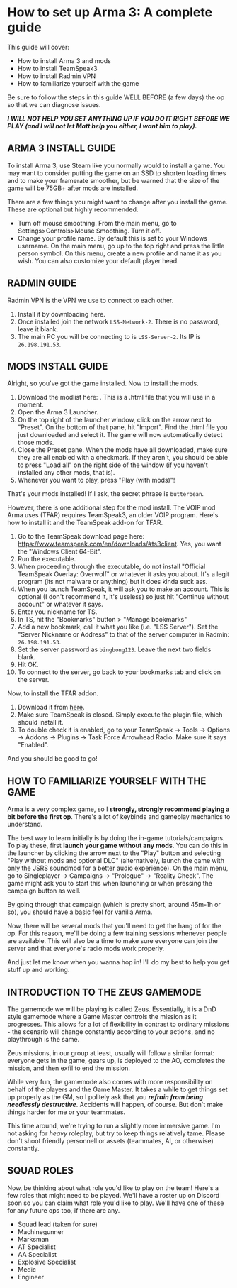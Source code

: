 # How to set up Arma 3: A complete guide

This guide will cover:
- How to install Arma 3 and mods
- How to install TeamSpeak3
- How to install Radmin VPN
- How to familiarize yourself with the game

Be sure to follow the steps in this guide WELL BEFORE (a few days) the op so that we can diagnose issues.

***I WILL NOT HELP YOU SET ANYTHING UP IF YOU DO IT RIGHT BEFORE WE PLAY (and I will not let Matt help you either, I want him to play).***

## ARMA 3 INSTALL GUIDE

To install Arma 3, use Steam like you normally would to install a game. You may want to consider putting the game on an SSD to shorten loading times and to make your framerate smoother, but be warned that the size of the game will be 75GB+ after mods are installed.

There are a few things you might want to change after you install the game. These are optional but highly recommended.
- Turn off mouse smoothing. From the main menu, go to Settings>Controls>Mouse Smoothing. Turn it off.
- Change your profile name. By default this is set to your Windows username. On the main menu, go up to the top right and press the little person symbol. On this menu, create a new profile and name it as you wish. You can also customize your default player head.

## RADMIN GUIDE

Radmin VPN is the VPN we use to connect to each other.

1. Install it by downloading here.
2. Once installed join the network `LSS-Network-2`. There is no password, leave it blank.
3. The main PC you will be connecting to is `LSS-Server-2`. Its IP is `26.198.191.53`.

## MODS INSTALL GUIDE

Alright, so you've got the game installed. Now to install the mods.

1. Download the modlist here: <link>. This is a .html file that you will use in a moment.
2. Open the Arma 3 Launcher.
3. On the top right of the launcher window, click on the arrow next to "Preset". On the bottom of that pane, hit "Import". Find the .html file you just downloaded and select it. The game will now automatically detect those mods.
4. Close the Preset pane. When the mods have all downloaded, make sure they are all enabled with a checkmark. If they aren't, you should be able to press "Load all" on the right side of the window (if you haven't installed any other mods, that is).
5. Whenever you want to play, press "Play (with mods)"!

That's your mods installed! If I ask, the secret phrase is `butterbean`.

However, there is one additional step for the mod install. The VOIP mod Arma uses (TFAR) requires TeamSpeak3, an older VOIP program. Here's how to install it and the TeamSpeak add-on for TFAR.

1. Go to the TeamSpeak download page here: https://www.teamspeak.com/en/downloads/#ts3client. Yes, you want the "Windows Client 64-Bit".
2. Run the executable.
3. When proceeding through the executable, do not install "Official TeamSpeak Overlay: Overwolf" or whatever it asks you about. It's a legit program (its not malware or anything) but it does kinda suck ass.
4. When you launch TeamSpeak, it will ask you to make an account. This is optional (I don't recommend it, it's useless) so just hit "Continue without account" or whatever it says.
5. Enter you nickname for TS.
6. In TS, hit the "Bookmarks" button > "Manage bookmarks"
7. Add a new bookmark, call it what you like (i.e. "LSS Server"). Set the "Server Nickname or Address" to that of the server computer in Radmin: `26.198.191.53`.
8. Set the server password as `bingbong123`. Leave the next two fields blank.
9. Hit OK.
10. To connect to the server, go back to your bookmarks tab and click on the server.

Now, to install the TFAR addon.
1. Download it from [here](https://drive.google.com/file/d/1Q2VW-lWx-FFAugDFIRjB50OrA42r2q1a/view?usp=sharing).
2. Make sure TeamSpeak is closed. Simply execute the plugin file, which should install it.
3. To double check it is enabled, go to your TeamSpeak -> Tools -> Options -> Addons -> Plugins -> Task Force Arrowhead Radio. Make sure it says "Enabled".

And you should be good to go!

## HOW TO FAMILIARIZE YOURSELF WITH THE GAME

Arma is a very complex game, so I **strongly, strongly recommend playing a bit before the first op**. There's a lot of keybinds and gameplay mechanics to understand.

The best way to learn initially is by doing the in-game tutorials/campaigns. To play these, first **launch your game without any mods**. You can do this in the launcher by clicking the arrow next to the "Play" button and selecting "Play without mods and optional DLC" (alternatively, launch the game with only the JSRS soundmod for a better audio experience). On the main menu, go to Singleplayer -> Campaigns -> "Prologue" -> "Reality Check". The game might ask you to start this when launching or when pressing the campaign button as well.

By going through that campaign (which is pretty short, around 45m-1h or so), you should have a basic feel for vanilla Arma.

Now, there will be several mods that you'll need to get the hang of for the op. For this reason, we'll be doing a few training sessions whenever people are available. This will also be a time to make sure everyone can join the server and that everyone's radio mods work properly.

And just let me know when you wanna hop in! I'll do my best to help you get stuff up and working.

## INTRODUCTION TO THE ZEUS GAMEMODE

The gamemode we will be playing is called Zeus. Essentially, it is a DnD style gamemode where a Game Master controls the mission as it progresses. This allows for a lot of flexibility in contrast to ordinary missions - the scenario will change constantly according to your actions, and no playthrough is the same.

Zeus missions, in our group at least, usually will follow a similar format: everyone gets in the game, gears up, is deployed to the AO, completes the mission, and then exfil to end the mission.

While very fun, the gamemode also comes with more responsibility on behalf of the players and the Game Master. It takes a while to get things set up properly as the GM, so I politely ask that you ***refrain from being needlessly destructive***. Accidents will happen, of course. But don't make things harder for me or your teammates.

This time around, we're trying to run a slightly more immersive game. I'm not asking for *heavy* roleplay, but try to keep things relatively tame. Please don't shoot friendly personnell or assets (teammates, AI, or otherwise) constantly.

## SQUAD ROLES

Now, be thinking about what role you'd like to play on the team! Here's a few roles that might need to be played. We'll have a roster up on Discord soon so you can claim what role you'd like to play. We'll have one of these for any future ops too, if there are any.

- Squad lead (taken for sure)
- Machinegunner
- Marksman
- AT Specialist
- AA Specialist
- Explosive Specialist
- Medic
- Engineer
